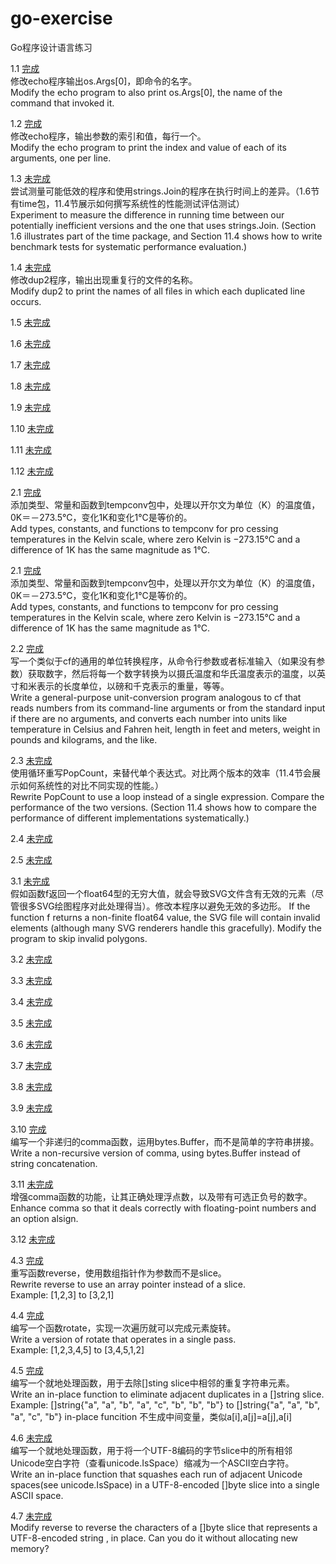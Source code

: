 # go-exercise
Go程序设计语言练习
<br>

1.1 [完成](exercise-1.1/main.go)<br>
修改echo程序输出os.Args[0]，即命令的名字。<br>
Modify the echo program to also print os.Args[0], the name of the command that invoked it.<br>

1.2 [完成](exercise-1.2/main.go)<br>
修改echo程序，输出参数的索引和值，每行一个。<br>
Modify the echo program to print the index and value of each of its arguments, one per line.<br>

1.3 [未完成](exercise-1.3/main.go)<br>
尝试测量可能低效的程序和使用strings.Join的程序在执行时间上的差异。（1.6节有time包，11.4节展示如何撰写系统性的性能测试评估测试）<br>
Experiment to measure the difference in running time between our potentially inefficient versions and the one that uses strings.Join. (Section 1.6 illustrates part of the time package, and Section 11.4 shows how to write benchmark tests for systematic performance evaluation.)<br>

1.4 [未完成](exercise-1.4/main.go)<br>
修改dup2程序，输出出现重复行的文件的名称。<br>
Modify dup2 to print the names of all files in which each duplicated line occurs.<br>

1.5 [未完成](exercise-1.5/main.go)<br>

1.6 [未完成](exercise-1.6/main.go)<br>

1.7 [未完成](exercise-1.7/main.go)<br>

1.8 [未完成](exercise-1.8/main.go)<br>

1.9 [未完成](exercise-1.9/main.go)<br>

1.10 [未完成](exercise-1.10/main.go)<br>

1.11 [未完成](exercise-1.11/main.go)<br>

1.12 [未完成](exercise-1.12/main.go)<br>

2.1 [完成](exercise-2.1/main.go)<br>
添加类型、常量和函数到tempconv包中，处理以开尔文为单位（K）的温度值，0K＝－273.5°C，变化1K和变化1°C是等价的。<br>
Add types, constants, and functions to tempconv for pro cessing temperatures in the Kelvin scale, where zero Kelvin is −273.15°C and a difference of 1K has the same magnitude as 1°C.<br>

2.1 [完成](exercise-2.1/main.go)<br>
添加类型、常量和函数到tempconv包中，处理以开尔文为单位（K）的温度值，0K＝－273.5°C，变化1K和变化1°C是等价的。<br>
Add types, constants, and functions to tempconv for pro cessing temperatures in the Kelvin scale, where zero Kelvin is −273.15°C and a difference of 1K has the same magnitude as 1°C.<br>

2.2 [完成](exercise-2.2/main.go)<br>
写一个类似于cf的通用的单位转换程序，从命令行参数或者标准输入（如果没有参数）获取数字，然后将每一个数字转换为以摄氏温度和华氏温度表示的温度，以英寸和米表示的长度单位，以磅和千克表示的重量，等等。<br>
Write a general-purpose unit-conversion program analogous to cf that reads
numbers from its command-line arguments or from the standard input if there are no arguments, and converts each number into units like temperature in Celsius and Fahren heit, length in feet and meters, weight in pounds and kilograms, and the like.<br>

2.3 [未完成](exercise-2.3/main.go)<br>
使用循环重写PopCount，来替代单个表达式。对比两个版本的效率（11.4节会展示如何系统性的对比不同实现的性能。）<br>
Rewrite PopCount to use a loop instead of a single expression. Compare the performance of the two versions. (Section 11.4 shows how to compare the performance of different implementations systematically.)<br>

2.4 [未完成](exercise-2.4/main.go)<br>

2.5 [未完成](exercise-2.5/main.go)<br>

3.1 [未完成](exercise-3.1/main.go)<br>
假如函数f返回一个float64型的无穷大值，就会导致SVG文件含有无效的<polygon>元素（尽管很多SVG绘图程序对此处理得当）。修改本程序以避免无效的多边形。
If the function f returns a non-finite float64 value, the SVG file will contain invalid <polygon> elements (although many SVG renderers handle this gracefully). Modify the program to skip invalid polygons.

3.2 [未完成](exercise-3.2/main.go)<br>

3.3 [未完成](exercise-3.3/main.go)<br>

3.4 [未完成](exercise-3.4/main.go)<br>

3.5 [未完成](exercise-3.5/main.go)<br>

3.6 [未完成](exercise-3.6/main.go)<br>

3.7 [未完成](exercise-3.7/main.go)<br>

3.8 [未完成](exercise-3.8/main.go)<br>

3.9 [未完成](exercise-3.9/main.go)<br>

3.10 [完成](exercise-3.10/main.go)<br>
编写一个非递归的comma函数，运用bytes.Buffer，而不是简单的字符串拼接。
Write a non-recursive version of comma, using bytes.Buffer instead of string concatenation.

3.11 [未完成](exercise-3.11/main.go)<br>
增强comma函数的功能，让其正确处理浮点数，以及带有可选正负号的数字。
Enhance comma so that it deals correctly with floating-point numbers and an option alsign.

3.12 [未完成](exercise-3.12/main.go)<br>

4.3 [完成](exercise-4.3/main.go)<br>
重写函数reverse，使用数组指针作为参数而不是slice。<br>
Rewrite reverse to use an array pointer instead of a slice.<br>
Example: [1,2,3] to [3,2,1]

4.4 [完成](exercise-4.4/main.go)<br>
编写一个函数rotate，实现一次遍历就可以完成元素旋转。<br>
Write a version of rotate that operates in a single pass.<br>
Example: [1,2,3,4,5] to [3,4,5,1,2]

4.5 [完成](exercise-4.5/main.go)<br>
编写一个就地处理函数，用于去除[]sting slice中相邻的重复字符串元素。<br>
Write an in-place function to eliminate adjacent duplicates in a []string slice.<br>
Example: []string{"a", "a", "b", "a", "c", "b", "b", "b"} to []string{"a", "a", "b", "a", "c", "b"} in-place funcition 不生成中间变量，类似a[i],a[j]=a[j],a[i]

4.6 [未完成](exercise-4.6/main.go)<br>
编写一个就地处理函数，用于将一个UTF-8编码的字节slice中的所有相邻Unicode空白字符（查看unicode.IsSpace）缩减为一个ASCII空白字符。<br>
Write an in-place function that squashes each run of adjacent Unicode spaces(see unicode.IsSpace) in a UTF-8-encoded []byte slice into a single ASCII space.

4.7 [未完成](exercise-4.7/main.go)<br>
Modify reverse to reverse the characters of a []byte slice that represents a UTF-8-encoded string , in place. Can you do it without allocating new memory?